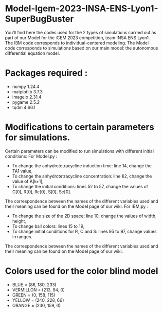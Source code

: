 # Model-Igem-2023-INSA-ENS-Lyon1-SuperBugBuster
You'll find here the codes used for the 2 types of simulations carried out as part of our Model for the iGEM 2023 competition, team INSA ENS Lyon1.  The IBM code corresponds to individual-centered modeling. The Model code corresponds to simulations based on our main model: the autonomous differential equation model.

# Packages required :

- numpy 1.24.4
- matplotlib 3.7.3
- imageio 2.31.4
- pygame 2.5.2
- tqdm 4.66.1


# Modifications to certain parameters for simulations.
Certain parameters can be modified to run simulations with different initial conditions:
For Model.py :

- To change the anhydrotetracycline induction time: line 14, change the TA1 value,
- To change the anhydrotetracycline concentration: line 82, change the value of A[k+1],
- To change the initial conditions: lines 52 to 57, change the values of C[0], R[0], Rc[0], S[0], Sc[0].

The correspondence between the names of the different variables used and their meaning can be found on the Model page of our wiki.
For IBM.py :

- To change the size of the 2D space: line 10, change the values of width, height,
- To change ball colors: lines 15 to 19,
- To change initial conditions for R, C and S: lines 95 to 97, change values in ranges.

The correspondence between the names of the different variables used and their meaning can be found on the Model page of our wiki.

# Colors used for the color blind model
- BLUE = (86, 180, 233)
- VERMILLON = (213, 94, 0)
- GREEN = (0, 158, 115)
- YELLOW = (240, 228, 66)
- ORANGE = (230, 159, 0)
